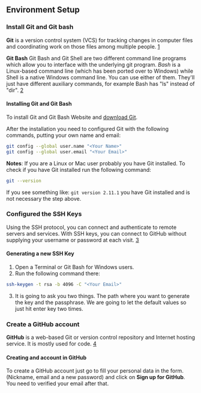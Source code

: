 ## Environment Setup

### Install Git and Git bash

**Git** is a version control system (VCS) for tracking changes in computer files and coordinating work on those files among multiple people. [1]

**Git Bash**
Git Bash and Git Shell are two different command line programs which allow you to interface with the underlying git program. _Bash_ is a Linux-based command line (which has been ported over to Windows) while Shell is a native Windows command line. You can use either of them. They'll just have different auxiliary commands, for example Bash has "ls" instead of "dir". [2]

#### Installing Git and Git Bash

To install Git and Git Bash Website and [download Git](https://git-scm.com/downloads).

After the installation you need to configured Git with the following commands, putting your own name and email:

```bash
git config --global user.name "<Your Name>"
git config --global user.email "<Your Email>"
```

**Notes**:
If you are a Linux or Mac user probably you have Git installed. To check if you have Git installed run the following command:

```bash
git --version
```

If you see something like: `git version 2.11.1` you have Git installed and is not necessary the step above.

### Configured the SSH Keys

Using the SSH protocol, you can connect and authenticate to remote servers and services. With SSH keys, you can connect to GitHub without supplying your username or password at each visit. [3]

#### Generating a new SSH Key

1. Open a Terminal or Git Bash for Windows users.
2. Run the following command there:
```bash
ssh-keygen -t rsa -b 4096 -C "<Your Email>"
```
3. It is going to ask you two things. The path where you want to generate the key and the passphrase. We are going to let the default values so just hit enter key two times.

### Create a GitHub account

**GitHub** is a web-based Git or version control repository and Internet hosting service. It is mostly used for code. [4]

#### Creating and account in GitHub

To create a GitHub account just go to fill your personal data in the form. (Nickname, email and a new password) and click on **Sign up for GitHub**. You need to verified your email after that.

[1]: https://en.wikipedia.org/wiki/Git
[2]: https://www.quora.com/What-is-the-difference-between-Git-bash-and-Git-shell
[3]: https://help.github.com/articles/about-ssh/
[4]: https://en.wikipedia.org/wiki/GitHub
